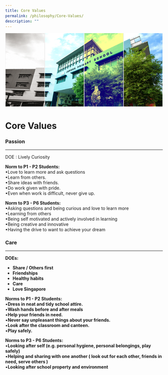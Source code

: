 ```yaml
---
title: Core Values
permalink: /philosophy/Core-Values/
description: ""
---
```

![](/images/Banner.png)

Core Values
===========

### Passion
-------

DOE : Lively Curiosity

<b>Norm to P1 - P2 Students:</b> <br>
•Love to learn more and ask questions <br>
•Learn from others. <br>
•Share ideas with friends. <br>
•Do work given with pride. <br>
•Even when work is difficult, never give up.

<b>Norm to P3 - P6 Students:</b> <br>
•Asking questions and being curious and love to learn more <br>
•Learning from others <br>
•Being self motivated and actively involved in learning <br>
•Being creative and innovative <br>
•Having the drive to want to achieve your dream

### Care
----

<b>DOEs:</b> <br>
*   <b>Share / Others first</b>
*   <b>Friendships</b>
*   <b>Healthy habits</b>
*   <b>Care</b>
*   <b>Love Singapore</b>

<b>Norms to P1 - P2 Students:</b> <br>
•<b>Dress in neat and tidy school attire.</b> <br>
•<b>Wash hands before and after meals</b> <br>
•<b>Help your friends in need.</b> <br>
•<b>Never say unpleasant things about your friends.</b> <br>•<b>Look after the classroom and canteen.</b> <br>
•<b>Play safely.</b> <br>

<b>Norms to P3 - P6 Students:</b> <br>
•<b>Looking after self (e.g. personal hygiene, personal belongings, play safely)</b> <br>
•<b>Helping and sharing with one another ( look out for each other, friends in need, serve others )</b> <br>
•<b>Looking after school property and environment</b> <br>